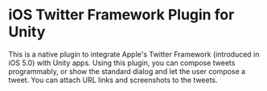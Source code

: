 # iOS Twitter Framework Plugin for Unity

This is a native plugin to integrate Apple's Twitter Framework (introduced in iOS 5.0) with Unity apps. Using this plugin, you can compose tweets programmably, or show the standard dialog and let the user compose a tweet. You can attach URL links and screenshots to the tweets.